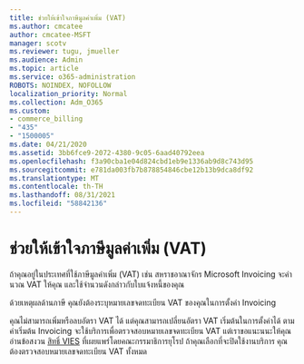 ```yaml
---
title: ช่วยให้เข้าใจภาษีมูลค่าเพิ่ม (VAT)
ms.author: cmcatee
author: cmcatee-MSFT
manager: scotv
ms.reviewer: tugu, jmueller
ms.audience: Admin
ms.topic: article
ms.service: o365-administration
ROBOTS: NOINDEX, NOFOLLOW
localization_priority: Normal
ms.collection: Adm_O365
ms.custom:
- commerce_billing
- "435"
- "1500005"
ms.date: 04/21/2020
ms.assetid: 3bb6fce9-2072-4380-9c05-6aad40792eea
ms.openlocfilehash: f3a90cba1e04d824cbd1eb9e1336ab9d8c743d95
ms.sourcegitcommit: e781da003fb7b878854846cbe12b13b9dca8df92
ms.translationtype: MT
ms.contentlocale: th-TH
ms.lasthandoff: 08/31/2021
ms.locfileid: "58842136"
---
```

# <a name="help-understanding-value-added-tax-vat"></a>ช่วยให้เข้าใจภาษีมูลค่าเพิ่ม (VAT)

ถ้าคุณอยู่ในประเทศที่ใช้ภาษีมูลค่าเพิ่ม (VAT) เช่น สหราชอาณาจักร Microsoft Invoicing จะคํานวณ VAT ให้คุณ และใช้จํานวนดังกล่าวกับใบแจ้งหนี้ของคุณ
  
ด้วยเหตุผลด้านภาษี คุณยังต้องระบุหมายเลขจดทะเบียน VAT ของคุณในการตั้งค่า Invoicing
  
คุณไม่สามารถเพิ่มหรือลบอัตรา VAT ได้ แต่คุณสามารถเปลี่ยนอัตรา VAT เริ่มต้นในการตั้งค่าได้ ตามค่าเริ่มต้น Invoicing จะใช้บริการเพื่อตรวจสอบหมายเลขจดทะเบียน VAT แต่เราขอแนะนนะให้คุณอ่านข้อสงวน [สิทธิ์ VIES](https://go.microsoft.com/fwlink/?LinkID=841741) ที่เผยแพร่โดยคณะกรรมาธิการยุโรป ถ้าคุณเลือกที่จะปิดใช้งานบริการ คุณต้องตรวจสอบหมายเลขจดทะเบียน VAT ทั้งหมด